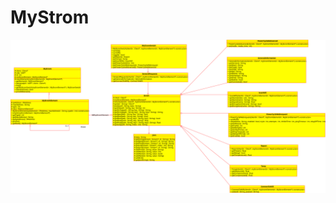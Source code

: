 # MyStrom
![Klassendiagramm](https://github.com/RetepRelleum/MyStrom/blob/master/lib/MyStrom/docs/Klassendiagramm.svg)

